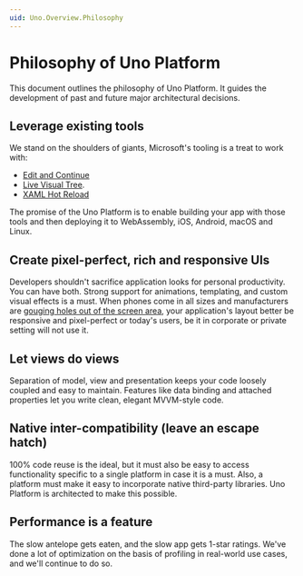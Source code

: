 ```yaml
---
uid: Uno.Overview.Philosophy
---
```


# Philosophy of Uno Platform

This document outlines the philosophy of Uno Platform. It guides the development of past and future major architectural decisions.

## Leverage existing tools

We stand on the shoulders of giants, Microsoft's tooling is a treat to work with:

- [Edit and Continue](https://learn.microsoft.com/visualstudio/debugger/edit-and-continue)
- [Live Visual Tree](https://learn.microsoft.com/visualstudio/debugger/inspect-xaml-properties-while-debugging).
- [XAML Hot Reload](https://learn.microsoft.com/visualstudio/debugger/xaml-hot-reload?view=vs-2019)

The promise of the Uno Platform is to enable building your app with those tools and then deploying it to WebAssembly, iOS, Android, macOS and Linux.

## Create pixel-perfect, rich and responsive UIs

Developers shouldn't sacrifice application looks for personal productivity. You can have both. Strong support for animations, templating, and custom visual effects is a must. When phones come in all sizes and manufacturers are [gouging holes out of the screen area](https://www.cnet.com/pictures/phones-with-notches/), your application's layout better be responsive and pixel-perfect or today's users, be it in corporate or private setting will not use it.

## Let views do views

Separation of model, view and presentation keeps your code loosely coupled and easy to maintain. Features like data binding and attached properties let you write clean, elegant MVVM-style code.

## Native inter-compatibility (leave an escape hatch)

100% code reuse is the ideal, but it must also be easy to access functionality specific to a single platform in case it is a must. Also, a platform must make it easy to incorporate native third-party libraries. Uno Platform is architected to make this possible.

## Performance is a feature

The slow antelope gets eaten, and the slow app gets 1-star ratings. We've done a lot of optimization on the basis of profiling in real-world use cases, and we'll continue to do so.
